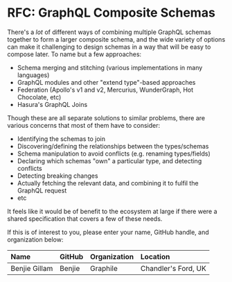 # RFC: GraphQL Composite Schemas

There's a _lot_ of different ways of combining multiple GraphQL schemas together to form a larger composite schema, and the wide variety of options can make it challenging to design schemas in a way that will be easy to compose later. To name but a few approaches:

* Schema merging and stitching (various implementations in many languages)
* GraphQL modules and other "extend type"-based approaches
* Federation (Apollo's v1 and v2, Mercurius, WunderGraph, Hot Chocolate, etc)
* Hasura's GraphQL Joins

Though these are all separate solutions to similar problems, there are various concerns that most of them have to consider:

* Identifying the schemas to join
* Discovering/defining the relationships between the types/schemas
* Schema manipulation to avoid conflicts (e.g. renaming types/fields)
* Declaring which schemas "own" a particular type, and detecting conflicts
* Detecting breaking changes
* Actually fetching the relevant data, and combining it to fulfil the GraphQL request
* etc

It feels like it would be of benefit to the ecosystem at large if there were a shared specification that covers a few of these needs.

If this is of interest to you, please enter your name, GitHub handle, and organization below:

| Name               | GitHub          | Organization       | Location
| :----------------- | :-------------- | :----------------- | :-----------------
| Benjie Gillam      | Benjie          | Graphile           | Chandler's Ford, UK

